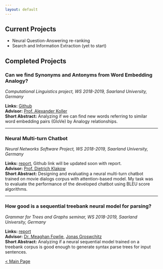 ```yaml
---
layout: default
---
```


## Current Projects

* Neural Question-Answering re-ranking
* Search and Information Extraction (yet to start)

## Completed Projects

### Can we find Synonyms and Antonyms from Word Embedding Analogy?
_Computational Linguistics project, WS 2018-2019, Saarland University, Germany_  

__Links:__ [Github](https://github.com/SouravDutta91/synonym-antonym-analogy)  
__Advisor:__ [Prof. Alexander Koller](http://www.coli.uni-saarland.de/~koller/)  
__Short Abstract:__ Analyzing if we can find new words referring to similar word embedding pairs (GloVe) by Analogy relationships.  

---

### Neural Multi-turn Chatbot
_Neural Networks Software Project, WS 2018-2019, Saarland University, Germany_  

__Links:__ [report](https://drive.google.com/open?id=1ekobAE0Y2j491FFGKI7xT_F1SQO9aL67), Github link will be updated soon with report.  
__Advisor:__ [Prof. Dietrich Klakow](https://www.lsv.uni-saarland.de/?id=38)  
__Short Abstract:__ Designing and evaluating a neural multi-turn chatbot trained on movie dialogs corpus with attention-based model. My task was to evaluate the performance of the developed chatbot using BLEU score algorithms.  

---

### How good is a sequential treebank neural model for parsing?
_Grammar for Trees and Graphs seminar, WS 2018-2019, Saarland University, Germany_  

__Links:__ [report](https://drive.google.com/file/d/1fxYPLmBNnDKT_8SMNWoWVm2vlnncyRbH/view)  
__Advisor:__ [Dr. Meaghan Fowlie](https://meaghanfowlie.com/), [Jonas Groswchitz](http://www.coli.uni-saarland.de/~jonasg/)  
__Short Abstract:__ Analyzing if a neural sequential model trained on a treebank corpus is good enough to generate syntax parse trees for input sentences.  

[< Main Page](./)
